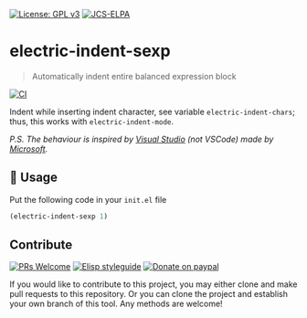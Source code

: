 [![License: GPL v3](https://img.shields.io/badge/License-GPL%20v3-blue.svg)](https://www.gnu.org/licenses/gpl-3.0)
[![JCS-ELPA](https://raw.githubusercontent.com/jcs-emacs/jcs-elpa/master/badges/v/electric-indent-sexp.svg)](https://jcs-emacs.github.io/jcs-elpa/#/electric-indent-sexp)

# electric-indent-sexp
> Automatically indent entire balanced expression block

[![CI](https://github.com/jcs-elpa/electric-indent-sexp/actions/workflows/test.yml/badge.svg)](https://github.com/jcs-elpa/electric-indent-sexp/actions/workflows/test.yml)

Indent while inserting indent character, see variable `electric-indent-chars`;
thus, this works with `electric-indent-mode`.

*P.S. The behaviour is inspired by [Visual Studio](https://visualstudio.microsoft.com/) (not VSCode)
made by [Microsoft](https://www.microsoft.com/).*

## 🔨 Usage

Put the following code in your `init.el` file

```el
(electric-indent-sexp 1)
```

## Contribute

[![PRs Welcome](https://img.shields.io/badge/PRs-welcome-brightgreen.svg)](http://makeapullrequest.com)
[![Elisp styleguide](https://img.shields.io/badge/elisp-style%20guide-purple)](https://github.com/bbatsov/emacs-lisp-style-guide)
[![Donate on paypal](https://img.shields.io/badge/paypal-donate-1?logo=paypal&color=blue)](https://www.paypal.me/jcs090218)

If you would like to contribute to this project, you may either
clone and make pull requests to this repository. Or you can
clone the project and establish your own branch of this tool.
Any methods are welcome!
